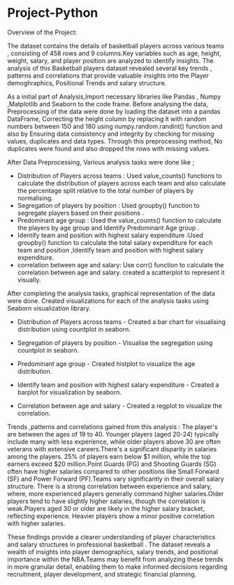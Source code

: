 # Project-Python
Overview of the Project:

The dataset contains the details of basketball players across various teams , consisting of 458 rows and 9 columns.Key variables such as age, height, weight, salary, and player position are analyzed to identify insights.
The analysis of this Basketball players dataset revealed several key trends , patterns and correlations that provide valuable insights into the Player demoghraphics, Positional Trends and salary structure.

As a initial part of Analysis,Import necessary libraries like Pandas , Numpy ,Matplotlib and Seaborn to the code frame.
Before analysing the data, Preprocessing of the data were done by loading the dataset into a pandas DataFrame,
Correcting the height column by replacing it with random numbers between 150 and 180 using numpy.random.randint() function and also by Ensuring data consistency and integrity by checking for missing values, duplicates and data types. 
Through this preprocessing method, No duplicates were found and also dropped the rows with missing values.

After Data Preprocessing, Various analysis tasks were done like ; 
- Distribution of Players across teams : Used value_counts() functions to calculate the distribution of players across each team and also calculate the percentage split relative to the total number of players by normalising.
- Segregation of players by position : Used groupby() function to segregate players based on their positions .
- Predominant age group : Used the value_counts() function to calculate the players by age group and Identify Predominant Age group .
- Identify team and position with highest salary expenditure :Used groupby() function to calculate the total salary expenditure for each team and position ,Identify team and position with highest salary expenditure. 
- correlation between age and salary: Use corr() function to calculate the correlation between age and salary. created a scatterplot to represent it visually.

After completing the analysis tasks, graphical representation of the data were done.
Created visualizations for each of the analysis tasks using Seaborn visualization library.

- Distribution of Players across teams -  Created a bar chart for visualising distribution using countplot in seaborn.
 
- Segregation of players by position  - Visualise the segregation using countplot in seaborn.
- Predominant age group - Created histplot to visualize the age distribution.
-  Identify team and position with highest salary expenditure - Created a barplot for visualization by seaborn.
-  Correlation between age and salary - Created a regplot to visualize the correlation.

 Trends ,patterns and correlations gained from this analysis : The player's are between the ages of 19 to 40. Younger players (aged 20-24) typically include many with less experience, while older players above 30 are often veterans with extensive careers.There's a significant disparity in salaries among the players. 25% of players earn below $1 million, while the top earners exceed $20 million.Point Guards (PG) and Shooting Guards (SG) often have higher salaries compared to other positions like Small Forward (SF) and Power Forward (PF).Teams vary significantly in their overall salary structure.
There is a strong correlation between experience and salary, where, more experienced players generally command higher salaries.Older players tend to have slightly higher salaries, though the correlation is weak.Players aged 30 or older are likely in the higher salary bracket, reflecting experience. Heavier players show a minor positive correlation with higher salaries.

These findings provide a clearer understanding of player characteristics and salary structures in professional basketball . The dataset reveals a wealth of insights into player demographics, salary trends, and positional importance within the NBA.Teams may benefit from analyzing these trends in more granular detail, enabling them to make informed decisions regarding recruitment, player development, and strategic financial planning.



